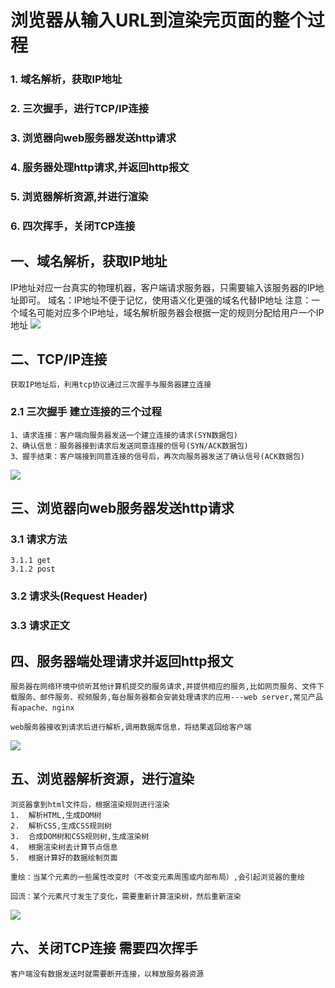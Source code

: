 # 浏览器从输入URL到渲染完页面的整个过程
### 1. 域名解析，获取IP地址
### 2. 三次握手，进行TCP/IP连接
### 3. 浏览器向web服务器发送http请求
### 4. 服务器处理http请求,并返回http报文
### 5. 浏览器解析资源,并进行渲染
### 6. 四次挥手，关闭TCP连接


## 一、域名解析，获取IP地址
  IP地址对应一台真实的物理机器，客户端请求服务器，只需要输入该服务器的IP地址即可。
    域名：IP地址不便于记忆，使用语义化更强的域名代替IP地址
注意：一个域名可能对应多个IP地址，域名解析服务器会根据一定的规则分配给用户一个IP地址
  ![](https://images2017.cnblogs.com/blog/1171046/201712/1171046-20171226173034151-855747573.jpg)
## 二、TCP/IP连接
    获取IP地址后，利用tcp协议通过三次握手与服务器建立连接
### 2.1 三次握手 建立连接的三个过程
    1、请求连接：客户端向服务器发送一个建立连接的请求(SYN数据包)
    2、确认信息：服务器接到请求后发送同意连接的信号(SYN/ACK数据包)
    3、握手结束：客户端接到同意连接的信号后，再次向服务器发送了确认信号(ACK数据包)
  ![](https://img2018.cnblogs.com/blog/1171046/201904/1171046-20190409190539159-883745097.png)
## 三、浏览器向web服务器发送http请求
### 3.1 请求方法
    3.1.1 get 
    3.1.2 post
### 3.2 请求头(Request Header)

### 3.3 请求正文

## 四、服务器端处理请求并返回http报文
    服务器在网络环境中侦听其他计算机提交的服务请求,并提供相应的服务,比如网页服务、文件下载服务、邮件服务、视频服务,每台服务器都会安装处理请求的应用---web server,常见产品有apache、nginx

    web服务器接收到请求后进行解析,调用数据库信息，将结果返回给客户端

   ![](https://img2018.cnblogs.com/blog/1171046/201904/1171046-20190409191054591-1163748805.png)

## 五、浏览器解析资源，进行渲染
    浏览器拿到html文件后，根据渲染规则进行渲染
    1.  解析HTML,生成DOM树
    2.  解析CSS,生成CSS规则树
    3.  合成DOM树和CSS规则树,生成渲染树
    4.  根据渲染树去计算节点信息
    5.  根据计算好的数据绘制页面

    重绘：当某个元素的一些属性改变时（不改变元素周围或内部布局）,会引起浏览器的重绘

    回流：某个元素尺寸发生了变化，需要重新计算渲染树，然后重新渲染
  ![](https://user-gold-cdn.xitu.io/2018/2/22/161bb3c9b220f8cb?imageView2/0/w/1280/h/960/format/webp/ignore-error/1)

## 六、关闭TCP连接  需要四次挥手 
    客户端没有数据发送时就需要断开连接，以释放服务器资源